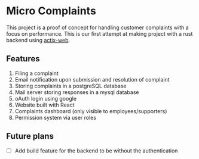 # Micro Complaints
This project is a proof of concept for handling customer complaints with a focus on performance.
This is our first attempt at making project with a rust backend using [actix-web](https://actix.rs).

## Features
1. Filing a complaint
2. Email notification upon submission and resolution of complaint
3. Storing complaints in a postgreSQL database
4. Mail server storing responses in a mysql database
5. oAuth login using google
6. Website built with React
7. Complaints dashboard (only visible to employees/supporters)
8. Permission system via user roles

## Future plans
- [ ] Add build feature for the backend to be without the authentication
